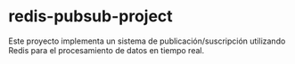 # redis-pubsub-project
Este proyecto implementa un sistema de publicación/suscripción utilizando Redis para el procesamiento de datos en tiempo real.
